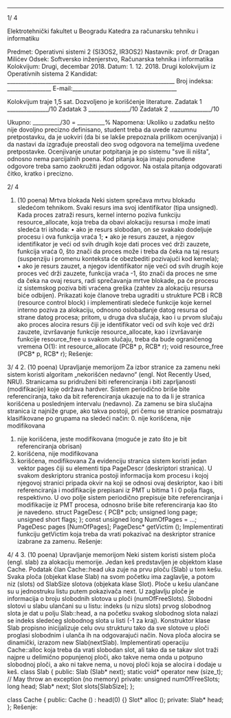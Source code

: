 --------------------------------------------------------------------------------


1/  4 
 
Elektrotehnički fakultet u Beogradu 
Katedra za računarsku tehniku i informatiku 
 
Predmet: Operativni sistemi 2 (SI3OS2, IR3OS2) 
Nastavnik: prof. dr Dragan Milićev 
Odsek: Softversko inženjerstvo, Računarska tehnika i informatika 
Kolokvijum: Drugi, decembar 2018. 
Datum: 1. 12. 2018. 
Drugi kolokvijum iz Operativnih sistema 2 
Kandidat: _____________________________________________________________ 
Broj indeksa: ________________  E-mail:______________________________________ 
 
Kolokvijum traje 1,5 sat. Dozvoljeno je korišćenje literature. 
Zadatak 1 _______________/10   Zadatak 3 _______________/10 
Zadatak 2 _______________/10    
 
Ukupno: __________/30 = __________% 
Napomena: Ukoliko u zadatku nešto nije dovoljno precizno definisano, student treba da 
uvede razumnu pretpostavku, da je uokviri (da bi se lakše prepoznala prilikom ocenjivanja) i 
da  nastavi  da  izgrađuje  preostali  deo  svog  odgovora  na  temeljima  uvedene  pretpostavke. 
Ocenjivanje unutar potpitanja je po sistemu "sve ili ništa", odnosno nema parcijalnih poena. 
Kod pitanja koja imaju ponuđene odgovore treba samo zaokružiti jedan odgovor. Na ostala 
pitanja odgovarati čitko, kratko i precizno. 
 

2/  4 
1. (10 poena) Mrtva blokada 
Neki sistem sprečava mrtvu blokadu sledećom tehnikom. Svaki resurs ima svoj identifikator 
(tipa unsigned).   Kada   proces   zatraži   resurs,   kernel   interno   poziva   funkciju 
resource_allocate, koja treba da obavi alokaciju resursa i može imati sledeća tri ishoda: 
• ako je resurs slobodan, on se svakako dodeljuje procesu i ova funkcija vraća 1; 
• ako je resurs zauzet, a njegov identifikator je veći od svih drugih koje dati proces već 
drži zauzete, funkcija vraća 0, što znači da proces može i treba da čeka na taj resurs 
(suspenziju i promenu konteksta će obezbediti pozivajući kod kernela); 
• ako je resurs zauzet, a njegov identifikator nije veći od svih drugih koje proces već 
drži zauzete, funkcija vraća -1, što znači da proces ne sme da čeka na ovaj resurs, radi 
sprečavanja mrtve blokade, pa će procesu iz sistemskog poziva biti vraćena greška 
(zahtev za alokaciju resursa biće odbijen). 
Prikazati  koje  članove  treba  ugraditi  u  strukture  PCB  i  RCB  (resource  control  block)  i 
implementirati sledeće funkcije koje kernel interno poziva za alokaciju, odnosno oslobađanje 
datog resursa od strane datog procesa; pritom, u druga dva slučaja, kao i u prvom slučaju ako 
proces  alocira  resurs  čiji  je  identifikator  veći  od  svih  koje  već  drži  zauzete,  izvršavanje 
funkcije 
resource_allocate, kao i izvršavanje funkcije resource_free u svakom slučaju, 
treba da bude ograničenog vremena O(1): 
int  resource_allocate (PCB* p, RCB* r); 
void resource_free     (PCB* p, RCB* r); 
Rešenje: 
 

3/  4 
2. (10 poena) Upravljanje memorijom 
Za izbor stranice za zamenu neki sistem koristi algoritam „nekorišćen nedavno“ (engl. Not 
Recently   Used,  NRU).  Stranicama  su  pridruženi  biti  referenciranja  i  biti  zaprljanosti 
(modifikacije) koje održava hardver. Sistem periodično briše bite referenciranja, tako da bit 
referenciranja ukazuje na to da li je stranica korišćena u poslednjem intervalu (nedavno). Za 
zamenu se bira slučajna stranica iz najniže grupe, ako takva postoji, pri čemu se stranice 
posmatraju klasifikovane po grupama na sledeći način: 
0. nije korišćena, nije modifikovana 
1. nije korišćena, jeste modifikovana (moguće je zato što je bit referenciranja obrisan) 
2. korišćena, nije modifikovana 
3. korišćena, modifikovana 
Za  evidenciju  stranica  sistem  koristi  jedan  vektor 
pages čiji  su  elementi  tipa   PageDescr 
(deskriptori stranica). U svakom deskriptoru stranica postoji informacija kom procesu i kojoj 
njegovoj stranici pripada okvir na koji se odnosi ovaj deskriptor, kao i biti referenciranja i 
modifikacije prepisani iz PMT u bitima 1 i 0 polja 
flags, respektivno. U ovo polje sistem 
periodično prepisuje bite referenciranja i modifikacije iz PMT procesa, odnosno briše bite 
referenciranja kao što je navedeno. 
struct PageDesc { 
  PCB* pcb; 
  unsigned long page; 
  unsigned short flags; 
}; 
const unsigned long NumOfPages = ...; 
PageDesc pages [NumOfPages]; 
PageDesc* getVictim (); 
Implementirati  funkciju getVictim koja  treba  da  vrati  pokazivač  na  deskriptor  stranice 
izabrane za zamenu. 
Rešenje: 
 

4/  4 
3. (10 poena) Upravljanje memorijom 
Neki sistem koristi sistem ploča (engl. slab) za alokaciju memorije. Jedan keš predstavljen je 
objektom klase Cache. Podatak član Cache::head uka zuje na prvu ploču (Slab) u tom kešu. 
Svaka ploča (objekat klase 
Slab) na svom početku ima zaglavlje, a potom niz (slots) od 
SlabSize slotova (objekata klase Slot). Ploče u kešu ulančane su u jednostruku listu putem 
pokazivača next.  U  zaglavlju  ploče  je informacija  o  broju  slobodnih  slotova  u ploči 
(numOfFreeSlots). Slobodni slotovi u slabu ulančani su u listu: indeks (u nizu slots) prvog 
slobodnog slota je dat u polju 
Slab::head, a na početku svakog slobodnog slota nalazi se 
indeks  sledećeg  slobodnog  slota u listi  (-1  za  kraj).  Konstruktor  klase Slab propisno 
inicijalizuje celu ovu strukturu tako da sve slotove u ploči proglasi slobodnim i ulanča ih na 
odgovarajući način. Nova ploča alocira se dinamički, izrazom new Slab(nextSlab). 
Implementirati operaciju Cache::alloc koja treba da vrati slobodan slot, ali tako da se takav 
slot  traži najpre u delimično popunjenoj ploči, ako takve nema onda u potpuno slobodnoj 
ploči, a ako ni takve nema, u novoj ploči koja se alocira i dodaje u keš. 
class Slab { 
public: 
  Slab (Slab* next); 
  static void* operator new (size_t); // May throw an exception (no memory) 
private: 
  unsigned numOfFreeSlots; 
  long head; 
  Slab* next; 
  Slot slots[SlabSize]; 
}; 
 
class Cache { 
public: 
  Cache () : head(0) {} 
  Slot* alloc (); 
private: 
  Slab* head; 
}; 
Rešenje: 